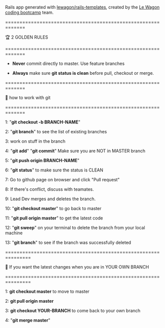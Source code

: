 Rails app generated with [lewagon/rails-templates](https://github.com/lewagon/rails-templates), created by the [Le Wagon coding bootcamp](https://www.lewagon.com) team.

=============================================================

🏆 2 GOLDEN RULES

=============================================================

- **Never** commit directly to master. Use feature branches

- **Always** make sure **git status is clean** before pull, checkout or merge.

=============================================================

🌟 how to work with git

=============================================================

1: "**git checkout -b BRANCH-NAME**"

2: "**git branch**" to see the list of existing branches

3: work on stuff in the branch

4: "**git add**" "**git commit**" Make sure you are NOT in MASTER branch

5: "**git push origin BRANCH-NAME**"

6: "**git status**" to make sure the status is CLEAN

7: Go to github page on browser and click "Pull request"

8: If there's conflict, discuss with teamates.

9: Lead Dev merges and deletes the branch.

10: "**git checkout master**" to go back to master

11: "**git pull origin master**" to get the latest code

12: "**git sweep**" on your terminal to delete the branch from your local machine

13: "**git branch**" to see if the branch was successfully deleted

===============================================================

🎊 If you want the latest changes when you are in YOUR OWN BRANCH

===============================================================

1: **git checkout master** to move to master

2: **git pull origin master**

3: **git checkout YOUR-BRANCH** to come back to your own branch

4: "**git merge master**"

